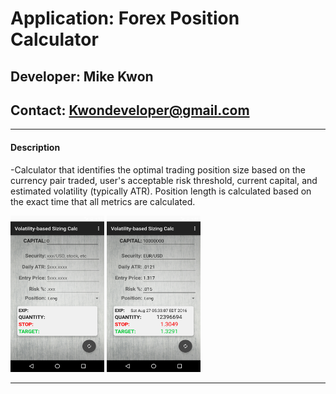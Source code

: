 # **Application: Forex Position Calculator**
## **Developer: Mike Kwon**
## **Contact: Kwondeveloper@gmail.com**

---

#### Description

-Calculator that identifies the optimal trading position size based on the currency pair traded, user's acceptable risk threshold, current capital, and estimated volatility (typically ATR).  Position length is calculated based on the exact time that all metrics are calculated.

<img src="screenshots/Screenshot_20160825-173217.png" width="150" height="250">
<img src="screenshots/Screenshot_20160825-173313.png" width="150" height="250">

---